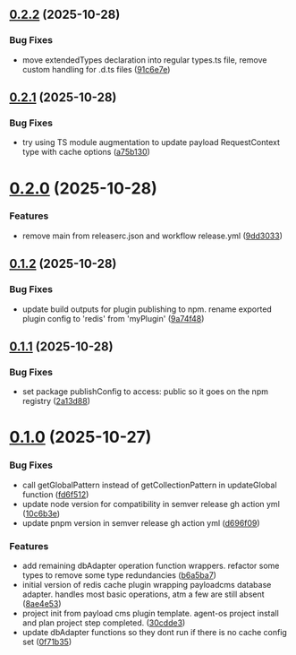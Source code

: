 ## [0.2.2](https://github.com/ianyimi/payloadcms-redis-plugin/compare/v0.2.1...v0.2.2) (2025-10-28)


### Bug Fixes

* move extendedTypes declaration into regular types.ts file, remove custom handling for .d.ts files ([91c6e7e](https://github.com/ianyimi/payloadcms-redis-plugin/commit/91c6e7e99d8383ee3b9751f26d9cbb3bd03484e7))

## [0.2.1](https://github.com/ianyimi/payloadcms-redis-plugin/compare/v0.2.0...v0.2.1) (2025-10-28)


### Bug Fixes

* try using TS module augmentation to update payload RequestContext type with cache options ([a75b130](https://github.com/ianyimi/payloadcms-redis-plugin/commit/a75b13081e3eed060fdcbc74d826857aba58154f))

# [0.2.0](https://github.com/ianyimi/payloadcms-redis-plugin/compare/v0.1.2...v0.2.0) (2025-10-28)


### Features

* remove main from releaserc.json and workflow release.yml ([9dd3033](https://github.com/ianyimi/payloadcms-redis-plugin/commit/9dd30330b3ea6d3299d6faba274a8be90ac9dcd5))

## [0.1.2](https://github.com/ianyimi/payloadcms-redis-plugin/compare/v0.1.1...v0.1.2) (2025-10-28)


### Bug Fixes

* update build outputs for plugin publishing to npm. rename exported plugin config to 'redis' from 'myPlugin' ([9a74f48](https://github.com/ianyimi/payloadcms-redis-plugin/commit/9a74f4885804000e8ec200b8071cf66508126fdc))

## [0.1.1](https://github.com/ianyimi/payloadcms-redis-plugin/compare/v0.1.0...v0.1.1) (2025-10-28)


### Bug Fixes

* set package publishConfig to access: public so it goes on the npm registry ([2a13d88](https://github.com/ianyimi/payloadcms-redis-plugin/commit/2a13d88bf83f8bea3d8dca0e1084f5160f933f7b))

# [0.1.0](https://github.com/ianyimi/payloadcms-redis-plugin/compare/v0.0.0...v0.1.0) (2025-10-27)


### Bug Fixes

* call getGlobalPattern instead of getCollectionPattern in updateGlobal function ([fd6f512](https://github.com/ianyimi/payloadcms-redis-plugin/commit/fd6f5122b26a85f8d08e86e53217837619939374))
* update node version for compatibility in semver release gh action yml ([10c6b3e](https://github.com/ianyimi/payloadcms-redis-plugin/commit/10c6b3e43d381f8b9a8713d1efd0098246e19413))
* update pnpm version in semver release gh action yml ([d696f09](https://github.com/ianyimi/payloadcms-redis-plugin/commit/d696f0917ef8b2d43c7cd9429e5b344d5228b38e))


### Features

* add remaining dbAdapter operation function wrappers. refactor some types to remove some type redundancies ([b6a5ba7](https://github.com/ianyimi/payloadcms-redis-plugin/commit/b6a5ba754ba5d6c239a3d065434c75d65a819d85))
* initial version of redis cache plugin wrapping payloadcms database adapter. handles most basic operations, atm a few are still absent ([8ae4e53](https://github.com/ianyimi/payloadcms-redis-plugin/commit/8ae4e53fe424349d51a6a2f358e791196c3cb26d))
* project init from payload cms plugin template. agent-os project install and plan project step completed. ([30cdde3](https://github.com/ianyimi/payloadcms-redis-plugin/commit/30cdde3dc2bc267ed84f6c61f4e130ae39257fb1))
* update dbAdapter functions so they dont run if there is no cache config set ([0f71b35](https://github.com/ianyimi/payloadcms-redis-plugin/commit/0f71b35f8f3759ebad9c64e216104d2655ddd739))
